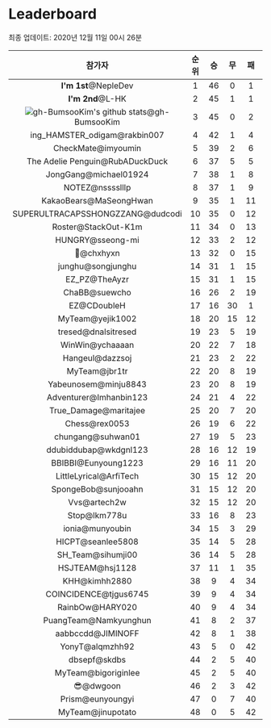 # Leaderboard
최종 업데이트: 2020년 12월 11일 00시 26분




| 참가자 | 순위 | 승 | 무 | 패 | 승점 |
|:---:|:---:|:---:|:---:|:---:|:---:|
| **I'm 1st**@NepleDev | 1 | 46 | 0 | 1 | 138 |
| **I'm 2nd**@L-HK | 2 | 45 | 1 | 1 | 136 |
| ![gh-BumsooKim's github stats](https://github-readme-stats.vercel.app/api?username=gh-BumsooKim&theme=buefy&show_icons=true)@gh-BumsooKim | 3 | 45 | 0 | 2 | 135 |
| ing_HAMSTER_odigam@rakbin007 | 4 | 42 | 1 | 4 | 127 |
| CheckMate@imyoumin | 5 | 39 | 2 | 6 | 119 |
| The Adelie Penguin@RubADuckDuck | 6 | 37 | 5 | 5 | 116 |
| JongGang@michael01924 | 7 | 38 | 1 | 8 | 115 |
| NOTEZ@nsssslllp | 8 | 37 | 1 | 9 | 112 |
| KakaoBears@MaSeongHwan | 9 | 35 | 1 | 11 | 106 |
| SUPERULTRACAPSSHONGZZANG@dudcodi | 10 | 35 | 0 | 12 | 105 |
| Roster@StackOut-K1m | 11 | 34 | 0 | 13 | 102 |
| HUNGRY@sseong-mi | 12 | 33 | 2 | 12 | 101 |
| 👑@chxhyxn | 13 | 32 | 0 | 15 | 96 |
| junghu@songjunghu | 14 | 31 | 1 | 15 | 94 |
| EZ_PZ@TheAyzr | 15 | 31 | 1 | 15 | 94 |
| ChaBB@suewcho | 16 | 26 | 2 | 19 | 80 |
| EZ@CDoubleH | 17 | 16 | 30 | 1 | 78 |
| MyTeam@yejik1002 | 18 | 20 | 15 | 12 | 75 |
| tresed@dnalsitresed | 19 | 23 | 5 | 19 | 74 |
| WinWin@ychaaaan | 20 | 22 | 7 | 18 | 73 |
| Hangeul@dazzsoj | 21 | 23 | 2 | 22 | 71 |
| MyTeam@jbr1tr | 22 | 20 | 8 | 19 | 68 |
| Yabeunosem@minju8843 | 23 | 20 | 8 | 19 | 68 |
| Adventurer@Imhanbin123 | 24 | 21 | 4 | 22 | 67 |
| True_Damage@maritajee | 25 | 20 | 7 | 20 | 67 |
| Chess@rex0053 | 26 | 19 | 6 | 22 | 63 |
| chungang@suhwan01 | 27 | 19 | 5 | 23 | 62 |
| ddubiddubap@wkdgnl123 | 28 | 16 | 12 | 19 | 60 |
| BBIBBI@Eunyoung1223 | 29 | 16 | 11 | 20 | 59 |
| LittleLyrical@ArfiTech | 30 | 15 | 12 | 20 | 57 |
| SpongeBob@sunjooahn | 31 | 15 | 12 | 20 | 57 |
| Vvs@artech2w | 32 | 15 | 12 | 20 | 57 |
| Stop@lkm778u | 33 | 16 | 8 | 23 | 56 |
| ionia@munyoubin | 34 | 15 | 3 | 29 | 48 |
| HICPT@seanlee5808 | 35 | 14 | 5 | 28 | 47 |
| SH_Team@sihumji00 | 36 | 14 | 5 | 28 | 47 |
| HSJTEAM@hsj1128 | 37 | 11 | 1 | 35 | 34 |
| KHH@kimhh2880 | 38 | 9 | 4 | 34 | 31 |
| COINCIDENCE@tjgus6745 | 39 | 9 | 4 | 34 | 31 |
| RainbOw@HARY020 | 40 | 9 | 4 | 34 | 31 |
| PuangTeam@Namkyunghun | 41 | 8 | 2 | 37 | 26 |
| aabbccdd@JIMINOFF | 42 | 8 | 1 | 38 | 25 |
| YonyT@alqmzhh92 | 43 | 5 | 0 | 42 | 15 |
| dbsepf@skdbs | 44 | 2 | 5 | 40 | 11 |
| MyTeam@bigoriginlee | 45 | 2 | 5 | 40 | 11 |
| 😎@dwgoon | 46 | 2 | 3 | 42 | 9 |
| Prism@eunyoungyi | 47 | 0 | 7 | 40 | 7 |
| MyTeam@jinupotato | 48 | 0 | 5 | 42 | 5 |